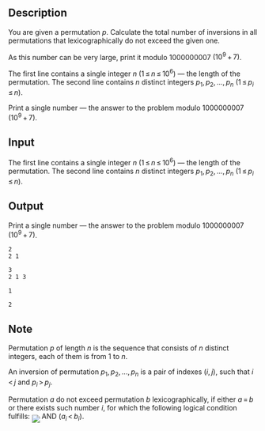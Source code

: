 ## Description

<div><p>You are given a permutation <span class="tex-span"><i>p</i></span>. Calculate the total number of inversions in all permutations that lexicographically do not exceed the given one.</p><p>As this number can be very large, print it modulo <span class="tex-span">1000000007</span> <span class="tex-span">(10<sup class="upper-index">9</sup> + 7)</span>.</p></div><div class="input-specification"><p>The first line contains a single integer <span class="tex-span"><i>n</i></span> (<span class="tex-span">1 ≤ <i>n</i> ≤ 10<sup class="upper-index">6</sup></span>) — the length of the permutation. The second line contains <span class="tex-span"><i>n</i></span> distinct integers <span class="tex-span"><i>p</i><sub class="lower-index">1</sub>, <i>p</i><sub class="lower-index">2</sub>, ..., <i>p</i><sub class="lower-index"><i>n</i></sub></span> (<span class="tex-span">1 ≤ <i>p</i><sub class="lower-index"><i>i</i></sub> ≤ <i>n</i></span>).</p></div><div class="output-specification"><p>Print a single number — the answer to the problem modulo <span class="tex-span">1000000007</span> <span class="tex-span">(10<sup class="upper-index">9</sup> + 7)</span>.</p></div>

## Input

<p>The first line contains a single integer <span class="tex-span"><i>n</i></span> (<span class="tex-span">1 ≤ <i>n</i> ≤ 10<sup class="upper-index">6</sup></span>) — the length of the permutation. The second line contains <span class="tex-span"><i>n</i></span> distinct integers <span class="tex-span"><i>p</i><sub class="lower-index">1</sub>, <i>p</i><sub class="lower-index">2</sub>, ..., <i>p</i><sub class="lower-index"><i>n</i></sub></span> (<span class="tex-span">1 ≤ <i>p</i><sub class="lower-index"><i>i</i></sub> ≤ <i>n</i></span>).</p>

## Output

<p>Print a single number — the answer to the problem modulo <span class="tex-span">1000000007</span> <span class="tex-span">(10<sup class="upper-index">9</sup> + 7)</span>.</p>





```input1
2
2 1

```




```input2
3
2 1 3

```




```output1
1

```




```output2
2

```



## Note

<p>Permutation <span class="tex-span"><i>p</i></span> of length <span class="tex-span"><i>n</i></span> is the sequence that consists of <span class="tex-span"><i>n</i></span> distinct integers, each of them is from <span class="tex-span">1</span> to <span class="tex-span"><i>n</i></span>.</p><p>An inversion of permutation <span class="tex-span"><i>p</i><sub class="lower-index">1</sub>, <i>p</i><sub class="lower-index">2</sub>, ..., <i>p</i><sub class="lower-index"><i>n</i></sub></span> is a pair of indexes <span class="tex-span">(<i>i</i>, <i>j</i>)</span>, such that <span class="tex-span"><i>i</i> &lt; <i>j</i></span> and <span class="tex-span"><i>p</i><sub class="lower-index"><i>i</i></sub> &gt; <i>p</i><sub class="lower-index"><i>j</i></sub></span>.</p><p>Permutation <span class="tex-span"><i>a</i></span> do not exceed permutation <span class="tex-span"><i>b</i></span> lexicographically, if either <span class="tex-span"><i>a</i> = <i>b</i></span> or there exists such number <span class="tex-span"><i>i</i></span>, for which the following logical condition fulfills: <img align="middle" class="tex-formula" src="file://2bPoU7Vn.png" style="max-width: 100.0%;max-height: 100.0%;"> AND <span class="tex-span">(<i>a</i><sub class="lower-index"><i>i</i></sub> &lt; <i>b</i><sub class="lower-index"><i>i</i></sub>)</span>.</p>
